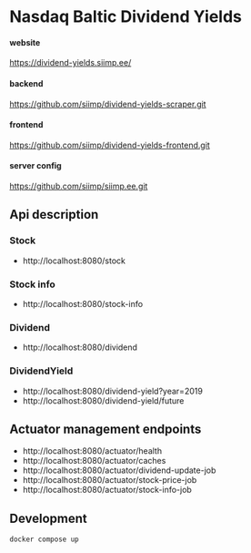 # Nasdaq Baltic Dividend Yields

#### website  
https://dividend-yields.siimp.ee/
#### backend
https://github.com/siimp/dividend-yields-scraper.git
#### frontend
https://github.com/siimp/dividend-yields-frontend.git
#### server config
https://github.com/siimp/siimp.ee.git


## Api description

### Stock
* http://localhost:8080/stock

### Stock info
* http://localhost:8080/stock-info

### Dividend
* http://localhost:8080/dividend

### DividendYield
* http://localhost:8080/dividend-yield?year=2019
* http://localhost:8080/dividend-yield/future

## Actuator management endpoints
* http://localhost:8080/actuator/health
* http://localhost:8080/actuator/caches
* http://localhost:8080/actuator/dividend-update-job
* http://localhost:8080/actuator/stock-price-job
* http://localhost:8080/actuator/stock-info-job


## Development
```
docker compose up
```


